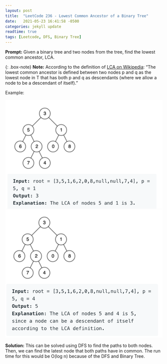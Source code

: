 ```yaml
---
layout: post
title:  "LeetCode 236 - Lowest Common Ancestor of a Binary Tree"
date:   2021-05-23 16:41:58 -0500
categories: jekyll update
readtime: true
tags: [Leetcode, DFS, Binary Tree]
---
```

**Prompt:** Given a binary tree and two nodes from the tree, find the lowest common ancestor, LCA. 

{: .box-note}
**Note:** According to the definition of [LCA on Wikipedia](https://en.wikipedia.org/wiki/Lowest_common_ancestor): “The lowest common ancestor is defined between two nodes p and q as the lowest node in T that has both p and q as descendants (where we allow a node to be a descendant of itself).”

Example:

![LCA Example 1](../assets/img/LCA-1.png)
![LCA Exmaple 2](../assets/img/LCA-2.png)


**Solution:** This can be solved using DFS to find the paths to both nodes. Then, we can find the latest node that both paths have in common. The run time for this would be O(log n) because of the DFS and Binary Tree.
